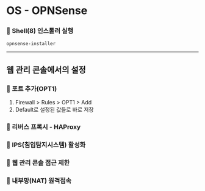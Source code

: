 # OS - OPNSense

### 🦋 Shell(8) 인스톨러 실행

`opnsense-installer`

---

## 웹 관리 콘솔에서의 설정

### 🦋 포트 추가(OPT1)

1. Firewall > Rules > OPT1 > Add
2. Default로 설정된 값들로 바로 저장

### 🦋 리버스 프록시 - HAProxy

### 🦋 IPS(침입탐지시스템) 활성화

### 🦋 웹 관리 콘솔 접근 제한

### 🦋 내부망(NAT) 원격접속
